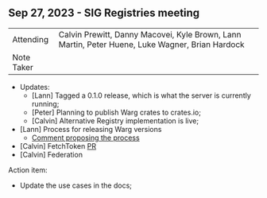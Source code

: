## Sep 27, 2023 - SIG Registries meeting

|          |      | 
| -------- | -------- |
| Attending  | Calvin Prewitt, Danny Macovei, Kyle Brown, Lann Martin, Peter Huene, Luke Wagner, Brian Hardock
| Note Taker | 

- Updates:
  - [Lann] Tagged a 0.1.0 release, which is what the server is currently running;
  - [Peter] Planning to publish Warg crates to crates.io;
  - [Calvin] Alternative Registry implementation is live;
- [Lann] Process for releasing Warg versions
    - [Comment proposing the process](https://github.com/bytecodealliance/registry/pull/201#issuecomment-1736145447)
- [Calvin] FetchToken [PR](https://github.com/bytecodealliance/registry/pull/203)
- [Calvin] Federation

Action item:
- Update the use cases in the docs;
